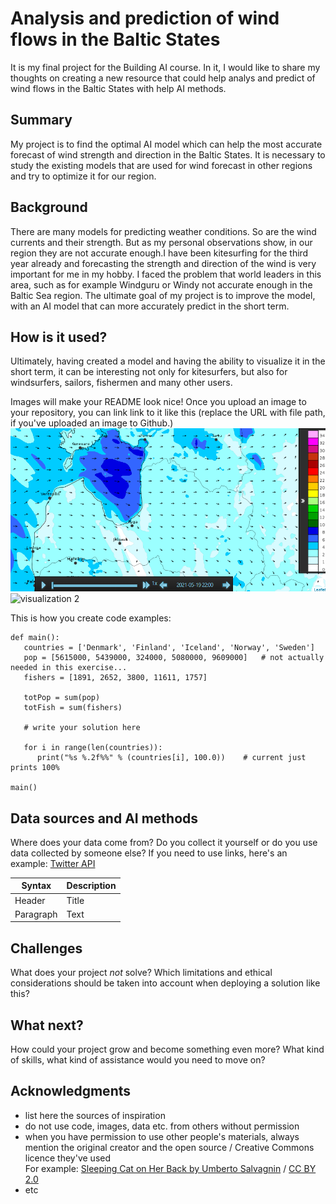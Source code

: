 
# Analysis and prediction of wind flows in the Baltic States

It is my final project for the Building AI course. In it, I would like to share my thoughts on creating a new resource that could help analys and predict of wind flows in the Baltic States with help AI methods. 

## Summary

My project is to find the optimal AI model which can help the most accurate forecast of wind strength and direction in the Baltic States. It is necessary to study the existing models that are used for wind forecast in other regions and try to optimize it for our region.


## Background

There are many models for predicting weather conditions. So are the wind currents and their strength. But as my personal observations show, in our region they are not accurate enough.I have been kitesurfing for the third year already and forecasting the strength and direction of the wind is very important for me in my hobby. I faced the problem that world leaders in this area, such as for example Windguru or Windy not accurate enough in the Baltic Sea region. The ultimate goal of my project is to improve the model, with an AI model that can more accurately predict in the short term.

## How is it used?

Ultimately, having created a model and having the ability to visualize it in the short term, it can be interesting not only for kitesurfers, but also for windsurfers, sailors, fishermen and many other users.

Images will make your README look nice!
Once you upload an image to your repository, you can link link to it like this (replace the URL with file path, if you've uploaded an image to Github.)
![visualization 1](1.png)
![visualization 2](3.png)


This is how you create code examples:
```
def main():
   countries = ['Denmark', 'Finland', 'Iceland', 'Norway', 'Sweden']
   pop = [5615000, 5439000, 324000, 5080000, 9609000]   # not actually needed in this exercise...
   fishers = [1891, 2652, 3800, 11611, 1757]

   totPop = sum(pop)
   totFish = sum(fishers)

   # write your solution here

   for i in range(len(countries)):
      print("%s %.2f%%" % (countries[i], 100.0))    # current just prints 100%

main()
```


## Data sources and AI methods
Where does your data come from? Do you collect it yourself or do you use data collected by someone else?
If you need to use links, here's an example:
[Twitter API](https://developer.twitter.com/en/docs)

| Syntax      | Description |
| ----------- | ----------- |
| Header      | Title       |
| Paragraph   | Text        |

## Challenges

What does your project _not_ solve? Which limitations and ethical considerations should be taken into account when deploying a solution like this?

## What next?

How could your project grow and become something even more? What kind of skills, what kind of assistance would you  need to move on? 


## Acknowledgments

* list here the sources of inspiration 
* do not use code, images, data etc. from others without permission
* when you have permission to use other people's materials, always mention the original creator and the open source / Creative Commons licence they've used
  <br>For example: [Sleeping Cat on Her Back by Umberto Salvagnin](https://commons.wikimedia.org/wiki/File:Sleeping_cat_on_her_back.jpg#filelinks) / [CC BY 2.0](https://creativecommons.org/licenses/by/2.0)
* etc
